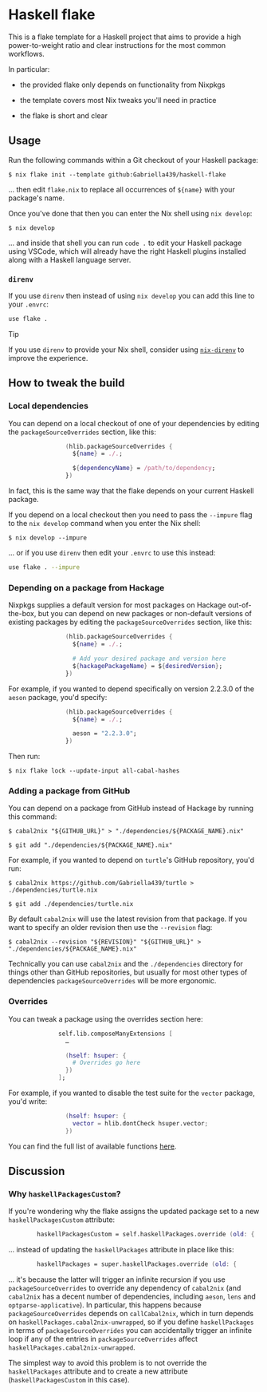 # Haskell flake

This is a flake template for a Haskell project that aims to provide a high
power-to-weight ratio and clear instructions for the most common workflows.

In particular:

- the provided flake only depends on functionality from Nixpkgs

- the template covers most Nix tweaks you'll need in practice

- the flake is short and clear

## Usage

Run the following commands within a Git checkout of your Haskell package:

```ShellSession
$ nix flake init --template github:Gabriella439/haskell-flake
```

… then edit `flake.nix` to replace all occurrences of `${name}` with your
package's name.

Once you've done that then you can enter the Nix shell using `nix develop`:

```ShellSession
$ nix develop
```

… and inside that shell you can run `code .` to edit your Haskell package using
VSCode, which will already have the right Haskell plugins installed along with
a Haskell language server.

### `direnv`

If you use `direnv` then instead of using `nix develop` you can add this line
to your `.envrc`:

```bash
use flake .
```

> [!TIP]
> If you use `direnv` to provide your Nix shell, consider using
> [`nix-direnv`](https://github.com/nix-community/nix-direnv) to improve the
> experience.

## How to tweak the build

### Local dependencies

You can depend on a local checkout of one of your dependencies by editing the
`packageSourceOverrides` section, like this:

```nix
                (hlib.packageSourceOverrides {
                  ${name} = ./.;

                  ${dependencyName} = /path/to/dependency;
                })
```

In fact, this is the same way that the flake depends on your current Haskell
package.

If you depend on a local checkout then you need to pass the `--impure` flag to
the `nix develop` command when you enter the Nix shell:

```ShellSession
$ nix develop --impure
```

… or if you use `direnv` then edit your `.envrc` to use this instead:

```bash
use flake . --impure
```

### Depending on a package from Hackage

Nixpkgs supplies a default version for most packages on Hackage out-of-the-box,
but you can depend on new packages or non-default versions of existing packages
by editing the `packageSourceOverrides` section, like this:

```nix
                (hlib.packageSourceOverrides {
                  ${name} = ./.;

                  # Add your desired package and version here
                  ${hackagePackageName} = ${desiredVersion};
                })
```

For example, if you wanted to depend specifically on version 2.2.3.0 of the
`aeson` package, you'd specify:

```nix
                (hlib.packageSourceOverrides {
                  ${name} = ./.;

                  aeson = "2.2.3.0";
                })
```

Then run:

```ShellSession
$ nix flake lock --update-input all-cabal-hashes
```

### Adding a package from GitHub

You can depend on a package from GitHub instead of Hackage by running this
command:

```ShellSession
$ cabal2nix "${GITHUB_URL}" > "./dependencies/${PACKAGE_NAME}.nix"

$ git add "./dependencies/${PACKAGE_NAME}.nix"
```

For example, if you wanted to depend on `turtle`'s GitHub repository, you'd run:

```ShellSession
$ cabal2nix https://github.com/Gabriella439/turtle > ./dependencies/turtle.nix

$ git add ./dependencies/turtle.nix
```

By default `cabal2nix` will use the latest revision from that package.  If you
want to specify an older revision then use the `--revision` flag:

```ShellSession
$ cabal2nix --revision "${REVISION}" "${GITHUB_URL}" > "./dependencies/${PACKAGE_NAME}.nix"
```

Technically you can use `cabal2nix` and the `./dependencies` directory for
things other than GitHub repositories, but usually for most other types of
dependencies `packageSourceOverrides` will be more ergonomic.

### Overrides

You can tweak a package using the overrides section here:

```nix
              self.lib.composeManyExtensions [
                …

                (hself: hsuper: {
                  # Overrides go here
                })
              ];
```

For example, if you wanted to disable the test suite for the `vector` package,
you'd write:

```nix
                (hself: hsuper: {
                  vector = hlib.dontCheck hsuper.vector;
                })
```

You can find the full list of available functions
[here](https://github.com/NixOS/nixpkgs/blob/master/pkgs/development/haskell-modules/lib/compose.nix).

## Discussion

### Why `haskellPackagesCustom`?

If you're wondering why the flake assigns the updated package set to a new
`haskellPackagesCustom` attribute:

```nix
        haskellPackagesCustom = self.haskellPackages.override (old: {
```

… instead of updating the `haskellPackages` attribute in place like this:

```nix
        haskellPackages = super.haskellPackages.override (old: {
```

… it's because the latter will trigger an infinite recursion if you use
`packageSourceOverrides` to override any dependency of `cabal2nix` (and
`cabal2nix` has a decent number of dependencies, including `aeson`, `lens` and
`optparse-applicative`).  In particular, this happens because
`packageSourceOverrides` depends on `callCabal2nix`, which in turn depends on
`haskellPackages.cabal2nix-unwrapped`, so if you define `haskellPackages` in
terms of `packageSourceOverrides` you can accidentally trigger an infinite
loop if any of the entries in `packageSourceOverrides` affect
`haskellPackages.cabal2nix-unwrapped`.

The simplest way to avoid this problem is to not override the
`haskellPackages` attribute and to create a new attribute
(`haskellPackagesCustom` in this case).
